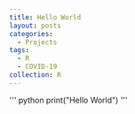 ```yaml
---
title: Hello World
layout: posts
categories:
  - Projects
tags:
  - R
  - COVID-19
collection: R
---
```


''' python
print("Hello World")
'''